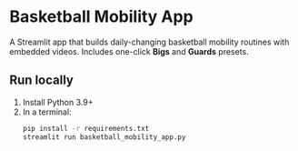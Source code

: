 # Basketball Mobility App

A Streamlit app that builds daily-changing basketball mobility routines with embedded videos. Includes one-click **Bigs** and **Guards** presets.

## Run locally
1. Install Python 3.9+  
2. In a terminal:
   ```bash
   pip install -r requirements.txt
   streamlit run basketball_mobility_app.py
   ```
